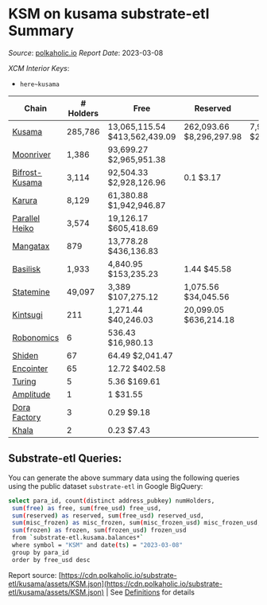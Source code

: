 # KSM on kusama substrate-etl Summary

_Source_: [polkaholic.io](https://polkaholic.io) *Report Date*: 2023-03-08


*XCM Interior Keys*:
* `here~kusama`


| Chain | # Holders | Free | Reserved | Misc Frozen | Frozen | Price | AssetID |
| ----- | --------- | ---- | -------- | ----------- | ------ | ----- | ------- |
| [Kusama](/kusama/0-kusama) | 285,786 | 13,065,115.54 $413,562,439.09 | 262,093.66 $8,296,297.98 | 7,951,532.48  $251,697,366.01 | 7,616,210.57 $241,083,104.76 | $31.65 | `{"Token":"KSM"}` |
| [Moonriver](/kusama/2023-moonriver) | 1,386 | 93,699.27 $2,965,951.38 |   |    |   | $31.65 | `{"Token":"42259045809535163221576417993425387648"}` |
| [Bifrost-Kusama](/kusama/2001-bifrost-ksm) | 3,114 | 92,504.33 $2,928,126.96 | 0.1 $3.17 |    |   | $31.65 | `{"Token":"KSM"}` |
| [Karura](/kusama/2000-karura) | 8,129 | 61,380.88 $1,942,946.87 |   |    |   | $31.65 | `{"Token":"KSM"}` |
| [Parallel Heiko](/kusama/2085-parallel-heiko) | 3,574 | 19,126.17 $605,418.69 |   |    |   | $31.65 | `{"Token":"100"}` |
| [Mangatax](/kusama/2110-mangatax) | 879 | 13,778.28 $436,136.83 |   |    |   | $31.65 | `{"Token":"4"}` |
| [Basilisk](/kusama/2090-basilisk) | 1,933 | 4,840.95 $153,235.23 | 1.44 $45.58 |    |   | $31.65 | `{"Token":"1"}` |
| [Statemine](/kusama/1000-statemine) | 49,097 | 3,389 $107,275.12 | 1,075.56 $34,045.56 |    |   | $31.65 | `{"Token":"KSM"}` |
| [Kintsugi](/kusama/2092-kintsugi) | 211 | 1,271.44 $40,246.03 | 20,099.05 $636,214.18 |    |   | $31.65 | `{"Token":"KSM"}` |
| [Robonomics](/kusama/2048-robonomics) | 6 | 536.43 $16,980.13 |   |    |   | $31.65 | `{"Token":"4294967295"}` |
| [Shiden](/kusama/2007-shiden) | 67 | 64.49 $2,041.47 |   |    |   | $31.65 | `{"Token":"340282366920938463463374607431768211455"}` |
| [Encointer](/kusama/1001-encointer) | 65 | 12.72 $402.58 |   |    |   | $31.65 | `{"Token":"KSM"}` |
| [Turing](/kusama/2114-turing) | 5 | 5.36 $169.61 |   |    |   | $31.65 | `{"Token":"1"}` |
| [Amplitude](/kusama/2124-amplitude) | 1 | 1 $31.55 |   |    |   | $31.65 | `{"XCM":"KSM"}` |
| [Dora Factory](/kusama/2115-dorafactory) | 3 | 0.29 $9.18 |   |    |   | $31.65 | `{"Token":"KSM"}` |
| [Khala](/kusama/2004-khala) | 2 | 0.23 $7.43 |   |    |   | $31.65 | `{"Token":"0"}` |

## Substrate-etl Queries:
You can generate the above summary data using the following queries using the public dataset `substrate-etl` in Google BigQuery:
```bash
select para_id, count(distinct address_pubkey) numHolders, 
 sum(free) as free, sum(free_usd) free_usd,
 sum(reserved) as reserved, sum(free_usd) reserved_usd,
 sum(misc_frozen) as misc_frozen, sum(misc_frozen_usd) misc_frozen_usd,
 sum(frozen) as frozen, sum(frozen_usd) frozen_usd
 from `substrate-etl.kusama.balances*` 
 where symbol = "KSM" and date(ts) = "2023-03-08"
 group by para_id
 order by free_usd desc
```


Report source: [https://cdn.polkaholic.io/substrate-etl/kusama/assets/KSM.json](https://cdn.polkaholic.io/substrate-etl/kusama/assets/KSM.json) | See [Definitions](/DEFINITIONS.md) for details
